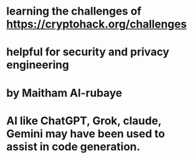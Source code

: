 # learning the challenges of https://cryptohack.org/challenges
# helpful for security and privacy engineering
# by Maitham Al-rubaye
# AI like ChatGPT, Grok, claude, Gemini may have been used to assist in code generation.
